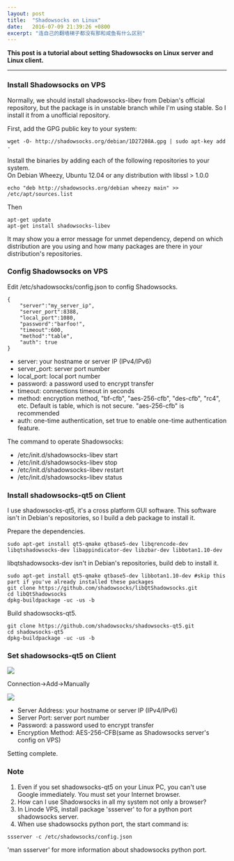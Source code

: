 ```yaml
---
layout: post
title:  "Shadowsocks on Linux"
date:   2016-07-09 21:39:26 +0800
excerpt: "连自己的翻墙梯子都没有那和咸鱼有什么区别"
---
```


**This post is a tutorial about setting Shadowsocks on Linux server and Linux client.**

****

### Install Shadowsocks on VPS

Normally, we should install shadowsocks-libev from Debian's official repository, but the package is in unstable branch while I'm using stable. So I install it from a unofficial repository.

First, add the GPG public key to your system:

```
wget -O- http://shadowsocks.org/debian/1D27208A.gpg | sudo apt-key add -
```

Install the binaries by adding each of the following repositories to your system.  
On Debian Wheezy, Ubuntu 12.04 or any distribution with libssl > 1.0.0

```
echo "deb http://shadowsocks.org/debian wheezy main" >> /etc/apt/sources.list
```

Then

```
apt-get update
apt-get install shadowsocks-libev
```

It may show you a error message for unmet dependency, depend on which distribution are you using and how many packages are there in your distribution's repositories.

### Config Shadowsocks on VPS

Edit /etc/shadowsocks/config.json to config Shadowsocks.

```
{
    "server":"my_server_ip",
    "server_port":8388,
    "local_port":1080,
    "password":"barfoo!",
    "timeout":600,
    "method":"table",
    "auth": true
}
```

+ server: your hostname or server IP (IPv4/IPv6)
+ server_port: server port number
+ local_port: local port number
+ password: a password used to encrypt transfer
+ timeout: connections timeout in seconds
+ method: encryption method, "bf-cfb", "aes-256-cfb", "des-cfb", "rc4", etc. Default is table, which is not secure. "aes-256-cfb" is recommended
+ auth: one-time authentication, set true to enable one-time authentication feature.

The command to operate Shadowsocks:

+ /etc/init.d/shadowsocks-libev start
+ /etc/init.d/shadowsocks-libev stop
+ /etc/init.d/shadowsocks-libev restart
+ /etc/init.d/shadowsocks-libev status

### Install shadowsocks-qt5 on Client

I use shadowsocks-qt5, it's a cross platform GUI software. This software isn't in Debian's repositories, so I build a deb package to install it.

Prepare the dependencies.

```
sudo apt-get install qt5-qmake qtbase5-dev libqrencode-dev libqtshadowsocks-dev libappindicator-dev libzbar-dev libbotan1.10-dev
```

libqtshadowsocks-dev isn't in Debian's repositories, build deb to install it.

```
sudo apt-get install qt5-qmake qtbase5-dev libbotan1.10-dev #skip this part if you've already installed these packages
git clone https://github.com/shadowsocks/libQtShadowsocks.git
cd libQtShadowsocks
dpkg-buildpackage -uc -us -b
```

Build shadowsocks-qt5.

```
git clone https://github.com/shadowsocks/shadowsocks-qt5.git
cd shadowsocks-qt5
dpkg-buildpackage -uc -us -b
```

### Set shadowsocks-qt5 on Client

![](http://7xt9ka.com2.z0.glb.qiniucdn.com/shadowsocks-qt5-0.png)

Connection->Add->Manually

![](http://7xt9ka.com2.z0.glb.qiniucdn.com/shadowsocks-qt5-1.png)

+ Server Address: your hostname or server IP (IPv4/IPv6)
+ Server Port: server port number
+ Password: a password used to encrypt transfer
+ Encryption Method: AES-256-CFB(same as Shadowsocks server's config on VPS)

Setting complete.

### Note

1. Even if you set shadowsocks-qt5 on your Linux PC, you can't use Google immediately. You must set your Internet browser.
2. How can I use Shadowsocks in all my system not only a browser?
3. In Linode VPS, install package 'ssserver' to for a python port shadowsocks server.
4. When use shadowsocks python port, the start command is:
```
ssserver -c /etc/shadowsocks/config.json
```
'man ssserver' for more information about shadowsocks python port.
